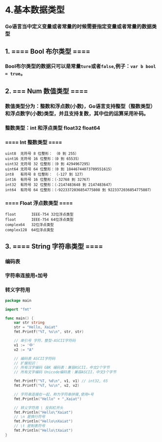 # 4.基本数据类型
### Go语言当中定义变量或者常量的时候需要指定变量或者常量的数据类型

## 1. ==== Bool 布尔类型 ====
### Bool布尔类型的数据只可以是常量`ture`或者`false`,例子：`var b bool = true`。

## 2. === Num 数值类型 ====
### 数值类型分为：整数和浮点数(小数)，Go语言支持整型（整数类型）和浮点数字(小数)类型，并且支持复数，其中位的运算采用补码。
### 整数类型：int 和浮点类型 float32 float64
### ==== Int 整数类型 ====
```
uint8  无符号 8 位整形： （0 到 255）  
uint16 无符号 16 位整形：（0 到 65535）  
uint32 无符号 32 位整形：（0 到 4294967295）  
uint64 无符号 64 位整形：（0 到 18446744073709551615）  
int8   有符号 8 位整形： （-127 到 127）  
int16  有符号 16 位整形：（-32768 到 32767）  
int32  有符号 32 位整形：（-2147483648 到 2147483647）  
int64  有符号 64 位整形：（-9223372036854775808 到 9223372036854775807）  
```
### ==== Float 浮点数类型 ====
```
float       IEEE-754 32位浮点类型  
float       IEEE-754 64位浮点类型   
complex64   32位浮点类型  
complex128  64位浮点类型  
```

## 3. ==== String 字符串类型 ====
### 编码表
### 字符串连接用`+`加号
### 转义字符用
```go
package main

import "fmt"

func main() {
	var str string
	str = "Hello, Xaiat"
	fmt.Printf("%T, %s\n", str, str)

	// 单引号 字符，整型-ASCII字符码
	v1 := '中'
	v2 := "A"

	// 编码表 ASCII字符码
	// 扩展知识：
	// 所有汉字编码 GBK 编码表：兼容ASCII，中文2个字节
	// 所有文字编码 Unicode编码表：兼容ASCII，中文3个字节

	fmt.Printf("%T, %d\n", v1, v1) // int32, 65
	fmt.Printf("%T, %s\n", v2, v2)

	// 字符串连接在一起，称为字符串拼接,使用+号
	fmt.Println("Hello" + ",Xaiat")

	// 转义字符用 \ 反斜杠开头
	fmt.Println("Hello\"Xaiat")
	// \n 是换行符号
	fmt.Println("Hello\nXaiat")
	// \t 是制表符号
	fmt.Println("Hello\tXaiat")
}
```
